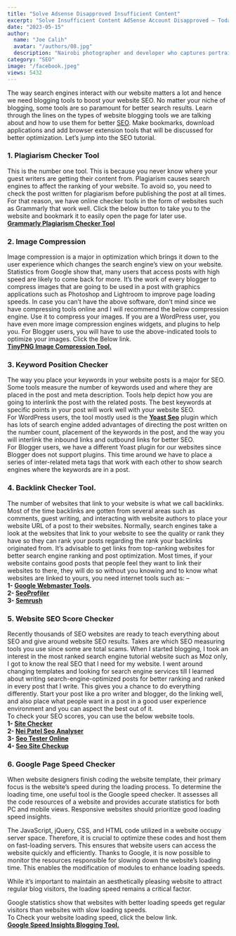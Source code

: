 ```yaml
---
title: "Solve Adsense Disapproved Insufficient Content"
excerpt: "Solve Insufficient Content AdSense Account Disapproved — Todays Topic Is How to Solve AdSense Approval Rejected for Insufficient Content."
date: "2023-05-15"
author:
  name: "Joe Calih"
  avatar: "/authors/08.jpg"
  description: "Nairobi photographer and developer who captures portraiture, landscapes, weddings, and photo studios."
category: "SEO"
image: "/facebook.jpeg"
views: 5432
---
```




The way search engines interact with our website matters a lot and hence we need blogging tools to boost your website SEO. No matter your niche of blogging, some tools are so paramount for better search results. Learn through the lines on the types of website blogging tools we are talking about and how to use them for better [SEO](/category/SEO). Make bookmarks, download applications and add browser extension tools that will be discussed for better optimization. Let’s jump into the SEO tutorial.

### 1. Plagiarism Checker Tool

This is the number one tool. This is because you never know where your guest writers are getting their content from. Plagiarism causes search engines to affect the ranking of your website. To avoid so, you need to check the post written for plagiarism before publishing the post at all times. For that reason, we have online checker tools in the form of websites such as Grammarly that work well. Click the below button to take you to the website and bookmark it to easily open the page for later use.  
[**Grammarly Plagiarism Checker Tool**](https://www.grammarly.com/plagiarism-checker)

### 2. Image Compression

Image compression is a major in optimization which brings it down to the user experience which changes the search engine’s view on your website. Statistics from Google show that, many users that access posts with high speed are likely to come back for more. It’s the work of every blogger to compress images that are going to be used in a post with graphics applications such as Photoshop and Lightroom to improve page loading speeds. In case you can’t have the above software, don’t mind since we have compressing tools online and I will recommend the below compression engine. Use it to compress your images. If you are a WordPress user, you have even more image compression engines widgets, and plugins to help you. For Blogger users, you will have to use the above-indicated tools to optimize your images. Click the Below link.  
[**TinyPNG Image Compression Tool.**](https://tinypng.com/)

### 3. Keyword Position Checker

The way you place your keywords in your website posts is a major for SEO. Some tools measure the number of keywords used and where they are placed in the post and meta description. Tools help depict how you are going to interlink the post with the related posts. The best keywords at specific points in your post will work well with your website SEO.  
For WordPress users, the tool mostly used is the [**Yoast Seo**](http://yoast.com/) plugin which has lots of search engine added advantages of directing the post written on the number count, placement of the keywords in the post, and the way you will interlink the inbound links and outbound links for better SEO.  
For Blogger users, we have a different Yoast plugin for our websites since Blogger does not support plugins. This time around we have to place a series of inter-related meta tags that work with each other to show search engines where the keywords are in a post.

### 4. Backlink Checker Tool.

The number of websites that link to your website is what we call backlinks. Most of the time backlinks are gotten from several areas such as comments, guest writing, and interacting with website authors to place your website URL of a post to their websites. Normally, search engines take a look at the websites that link to your website to see the quality or rank they have so they can rank your posts regarding the rank your backlinks originated from. It’s advisable to get links from top-ranking websites for better search engine ranking and post optimization. Most times, if your website contains good posts that people feel they want to link their websites to there, they will do so without you knowing and to know what websites are linked to yours, you need internet tools such as: –  
**1- [Google Webmaster Tools](https://search.google.com/search-console).**  
**2- [SeoProfiler](http://seoprofiler.com/)**  
**3- [Semrush](http://semrush.com/)**

### 5. Website SEO Score Checker

Recently thousands of SEO websites are ready to teach everything about SEO and give around website SEO results. Takes are which SEO measuring tools you use since some are total scams. When I started blogging, I took an interest in the most ranked search engine tutorial website such as Moz only, I got to know the real SEO that I need for my website. I went around changing templates and looking for search engine services till I learned about writing search-engine-optimized posts for better ranking and ranked in every post that I write. This gives you a chance to do everything differently. Start your post like a pro writer and blogger, do the linking well, and also place what people want in a post in a good user experience environment and you can aspect the best out of it.  
To check your SEO scores, you can use the below website tools.  
**1- [Site Checker](https://sitechecker.pro/)**  
**2- [Nei Patel Seo Analyser](https://neilpatel.com/seo-analyzer)**  
**3- [Seo Tester Online](https://www.seotesteronline.com/)**  
**4- [Seo Site Checkup](https://seositecheckup.com/)**

### 6. Google Page Speed Checker

When website designers finish coding the website template, their primary focus is the website’s speed during the loading process. To determine the loading time, one useful tool is the Google speed checker. It assesses all the code resources of a website and provides accurate statistics for both PC and mobile views. Responsive websites should prioritize good loading speed insights.

The JavaScript, jQuery, CSS, and HTML code utilized in a website occupy server space. Therefore, it is crucial to optimize these codes and host them on fast-loading servers. This ensures that website users can access the website quickly and efficiently. Thanks to Google, it is now possible to monitor the resources responsible for slowing down the website’s loading time. This enables the modification of modules to enhance loading speeds.

While it’s important to maintain an aesthetically pleasing website to attract regular blog visitors, the loading speed remains a critical factor.

Google statistics show that websites with better loading speeds get regular visitors than websites with slow loading speeds.  
To Check your website loading speed, click the below link.  
[**Google Speed Insights Blogging Tool.**](https://developers.google.com/speed/pagespeed/insights/?)